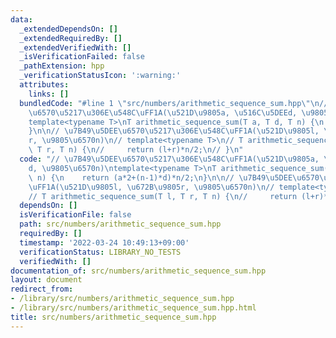 ```yaml
---
data:
  _extendedDependsOn: []
  _extendedRequiredBy: []
  _extendedVerifiedWith: []
  _isVerificationFailed: false
  _pathExtension: hpp
  _verificationStatusIcon: ':warning:'
  attributes:
    links: []
  bundledCode: "#line 1 \"src/numbers/arithmetic_sequence_sum.hpp\"\n// \u7B49\u5DEE\
    \u6570\u5217\u306E\u548C\uFF1A(\u521D\u9805a, \u516C\u5DEEd, \u9805\u6570n)\n\
    template<typename T>\nT arithmetic_sequence_sum(T a, T d, T n) {\n    return (a*2+(n-1)*d)*n/2;\n\
    }\n\n// \u7B49\u5DEE\u6570\u5217\u306E\u548C\uFF1A(\u521D\u9805l, \u672B\u9805\
    r, \u9805\u6570n)\n// template<typename T>\n// T arithmetic_sequence_sum(T l,\
    \ T r, T n) {\n//     return (l+r)*n/2;\n// }\n"
  code: "// \u7B49\u5DEE\u6570\u5217\u306E\u548C\uFF1A(\u521D\u9805a, \u516C\u5DEE\
    d, \u9805\u6570n)\ntemplate<typename T>\nT arithmetic_sequence_sum(T a, T d, T\
    \ n) {\n    return (a*2+(n-1)*d)*n/2;\n}\n\n// \u7B49\u5DEE\u6570\u5217\u306E\u548C\
    \uFF1A(\u521D\u9805l, \u672B\u9805r, \u9805\u6570n)\n// template<typename T>\n\
    // T arithmetic_sequence_sum(T l, T r, T n) {\n//     return (l+r)*n/2;\n// }\n"
  dependsOn: []
  isVerificationFile: false
  path: src/numbers/arithmetic_sequence_sum.hpp
  requiredBy: []
  timestamp: '2022-03-24 10:49:13+09:00'
  verificationStatus: LIBRARY_NO_TESTS
  verifiedWith: []
documentation_of: src/numbers/arithmetic_sequence_sum.hpp
layout: document
redirect_from:
- /library/src/numbers/arithmetic_sequence_sum.hpp
- /library/src/numbers/arithmetic_sequence_sum.hpp.html
title: src/numbers/arithmetic_sequence_sum.hpp
---
```

